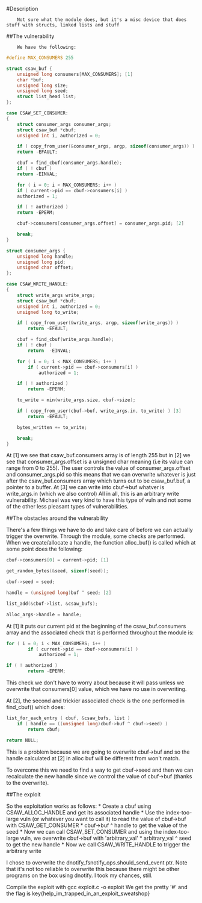 #Description

        Not sure what the module does, but it's a misc device that does stuff with structs, linked lists and stuff
        
##The vulnerability

        We have the following:
```c        
#define MAX_CONSUMERS 255

struct csaw_buf {
    unsigned long consumers[MAX_CONSUMERS]; [1]
    char *buf;
    unsigned long size;
    unsigned long seed;
    struct list_head list;
};
```
```c 
case CSAW_SET_CONSUMER:
{
    struct consumer_args consumer_args;
    struct csaw_buf *cbuf;
    unsigned int i, authorized = 0;

    if ( copy_from_user(&consumer_args, argp, sizeof(consumer_args)) )
    return -EFAULT;

    cbuf = find_cbuf(consumer_args.handle);
    if ( ! cbuf )
    return -EINVAL;

    for ( i = 0; i < MAX_CONSUMERS; i++ )
    if ( current->pid == cbuf->consumers[i] )
    authorized = 1;

    if ( ! authorized )
    return -EPERM;

    cbuf->consumers[consumer_args.offset] = consumer_args.pid; [2]

    break;
}
```
```c
struct consumer_args {
    unsigned long handle;
    unsigned long pid;
    unsigned char offset;
};
```
```c
case CSAW_WRITE_HANDLE:
{
    struct write_args write_args;
    struct csaw_buf *cbuf;
    unsigned int i, authorized = 0;
    unsigned long to_write;

    if ( copy_from_user(&write_args, argp, sizeof(write_args)) )
        return -EFAULT;

    cbuf = find_cbuf(write_args.handle);
    if ( ! cbuf )
        return  -EINVAL;

    for ( i = 0; i < MAX_CONSUMERS; i++ )
        if ( current->pid == cbuf->consumers[i] )
            authorized = 1;

    if ( ! authorized )
        return -EPERM;

    to_write = min(write_args.size, cbuf->size);

    if ( copy_from_user(cbuf->buf, write_args.in, to_write) ) [3]
        return -EFAULT;

    bytes_written += to_write;

    break;
}
```

At [1] we see that csaw_buf.consumers array is of length 255 but in [2] we see that consumer_args.offset is a unsigned char
meaning (i.e its value can range from 0 to 255).
The user controls the value of consumer_args.offset and consumer_args.pid so this means that we can overwrite whatever is just
after the csaw_buf.consumers array which turns out to be csaw_buf.buf, a pointer to a buffer.
At [3] we can write into cbuf->buf whatver is write_args.in (which we also control)
All in all, this is an arbitrary write vulnerability. Michael was very kind to have this type of vuln and not some of the other 
less pleasant types of vulnerabilities.

##The obstacles around the vulnerability
        
There's a few things we have to do and take care of before we can actually trigger the overwrite.
Through the module, some checks are performed. 
When we create/allocate a handle, the function alloc_buf() is called which at some point
does the following:
        
```c
cbuf->consumers[0] = current->pid; [1]

get_random_bytes(&seed, sizeof(seed));

cbuf->seed = seed;

handle = (unsigned long)buf ^ seed; [2]

list_add(&cbuf->list, &csaw_bufs);

alloc_args->handle = handle;
```

At [1] it puts our current pid at the beginning of the csaw_buf.consumers array and the associated check that is performed 
throughout the module is:

```c       
for ( i = 0; i < MAX_CONSUMERS; i++ )
        if ( current->pid == cbuf->consumers[i] )
            authorized = 1;

if ( ! authorized )
        return -EPERM;
```

This check we don't have to worry about because it will pass unless we overwrite that consumers[0] value, 
which we have no use in overwriting.

At [2], the second and trickier associated check is the one performed in find_cbuf() which does:
       
```c
list_for_each_entry ( cbuf, &csaw_bufs, list )
    if ( handle == ((unsigned long)cbuf->buf ^ cbuf->seed) )
        return cbuf;

return NULL; 
```

This is a problem because we are going to overwrite cbuf->buf and so the handle calculated at [2] in alloc buf will be different 
from won't match.

To overcome this we need to find a way to get cbuf->seed and then we can recalculate the new handle since we control the value of
cbuf->buf (thanks to the overwrite).


##The exploit
        
So the exploitation works as follows:
    * Create a cbuf using CSAW_ALLOC_HANDLE and get its associated handle
    * Use the index-too-large vuln (or whatever you want to call it) to read the value of cbuf->buf with CSAW_GET_CONSUMER
    * cbuf->buf ^ handle to get the value of the seed
    * Now we can call CSAW_SET_CONSUMER and using the index-too-large vuln, we overwrite cbuf->buf with 'arbitrary_val'
    * arbitrary_val ^ seed to get the new handle
    * Now we call CSAW_WRITE_HANDLE to trigger the arbitrary write 

I chose to overwrite the dnotify_fsnotify_ops.should_send_event ptr. Note that it's not too reliable to overwrite this
because there might be other programs on the box using dnotify. I took my chances, still.
    

Compile the exploit with gcc exploit.c -o exploit
We get the pretty '#' and the flag is key{help_im_trapped_in_an_exploit_sweatshop}
